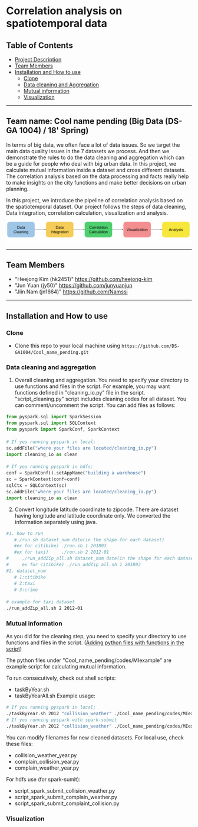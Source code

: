 # Correlation analysis on spatiotemporal data

## Table of Contents
- [Project Description](#project-description)
- [Team Members](#team-members)
- [Installation and How to use](#codes)
  * [Clone](#clone)
  * [Data cleaning and Aggregation](#data-cleaning)
  * [Mutual information](#MI)
  * [Visualization](#visualization)
---

## <a name="project-description"><a/>Team name: Cool name pending (Big Data (DS-GA 1004) / 18' Spring)
 In terms of big data, we often face a lot of data issues. So we target the main data quality issues in the 7 datasets we process. And then we demonstrate the rules to do the data cleaning and aggregation which can be a guide for people who deal with big urban data. In this project, we calculate mutual information inside a dataset and cross different datasets. The correlation analysis based on the data processing and facts really help to make insights on the city functions and make better decisions on urban planning.
 
  In this project, we introduce the pipeline of correlation analysis based on the spatiotemporal dataset. Our project follows the steps of data cleaning, Data integration, correlation calculation, visualization and analysis. 
![Picture](https://github.com/DS-GA1004/Cool_name_pending/blob/master/pipeline.png)

---

## <a name="team-members"><a/>Team Members
  * "Heejong Kim (hk2451)" <https://github.com/heejong-kim>
  * "Jun Yuan (jy50)" <https://github.com/junyuanjun>
  * "Jiin Nam (jn1664)" <https://github.com/Namssi>

---

## <a name="codes"><a/>Installation and How to use
 ### <a name="clone"><a/>Clone
 - Clone this repo to your local machine using `https://github.com/DS-GA1004/Cool_name_pending.git`
 ### <a name="data-cleaning"><a/>Data cleaning and aggregation
 1. Overall cleaning and aggregation. You need to specify your directory to use functions and files in the script. For example, you may want functions defined in "cleaning_io.py" file in the script. "script_cleaning.py" script includes cleaning codes for all dataset. You can comment/uncomment the script. You can add files as follows:
 ```python
 from pyspark.sql import SparkSession
 from pyspark.sql import SQLContext
 from pyspark import SparkConf, SparkContext
 
 # If you running pyspark in local:
 sc.addFile("where your files are located/cleaning_io.py")
 import cleaning_io as clean
 
 # If you running pyspark in hdfs:
 conf = SparkConf().setAppName("building a warehouse")
 sc = SparkContext(conf=conf)
 sqlCtx = SQLContext(sc)
 sc.addFile("where your files are located/cleaning_io.py")
 import cleaning_io as clean
 ```
 2. Convert longitude latitude coordinate to zipcode. There are dataset having longitude and latitude coordinate only. We converted the information separately using java. 
 ```sh
 #1. how to run
	#./run.sh dataset_num date(in the shape for each dataset)
	#ex for citibike) ./run.sh 1 201803
	#ex for taxi)     ./run.sh 2 2012-01
 #     ./run_addZip_all.sh dataset_num date(in the shape for each dataset)
 #     ex for citibike) ./run_addZip_all.sh 1 201803
 #2. dataset_num
	# 1:citibike
	# 2:taxi
	# 3:crime
 
 # example for taxi dataset
 ./run_addZip_all.sh 2 2012-01
 ```

  ### <a name="MI"><a/>Mutual information
  As you did for the cleaning step, you need to specify your directory to use functions and files in the script. ([Adding python files with functions in the script](#data-cleaning))

 The python files under "Cool_name_pending/codes/MIexample" are example script for calculating mutual information. 

 To run consecutively, check out shell scripts:
  - taskByYear.sh
  - taskByYearAll.sh
  Example usage:
  ```sh
  # If you running pyspark in local:
  ./taskByYear.sh 2012 "collision_weather" ./Cool_name_pending/codes/MIexample/collision_weather_year
  # If you running pyspark with spark-submit
  ./taskByYear.sh 2012 "collision_weather" ./Cool_name_pending/codes/MIexample/script_spark_submit_collision_weather
  ```
  
 You can modify filenames for new cleaned datasets. 
 For local use, check these files:
  - collision_weather_year.py
  - complain_collision_year.py
  - complain_weather_year.py

 For hdfs use (for spark-sumit):
  - script_spark_submit_collision_weather.py
  - script_spark_submit_complain_weather.py
  - script_spark_submit_complaint_collision.py


  ### Visualization 
